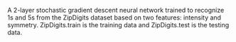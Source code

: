 A 2-layer stochastic gradient descent neural network trained to recognize 1s and 5s from the ZipDigits dataset based on two features: intensity and symmetry. ZipDigits.train is the training data and ZipDigits.test is the testing data.
